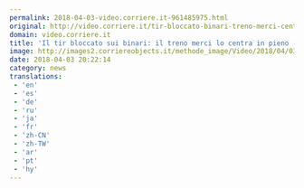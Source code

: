 ```yaml
---
permalink: 2018-04-03-video.corriere.it-961485975.html
original: http://video.corriere.it/tir-bloccato-binari-treno-merci-centra-pieno/2847fd00-376c-11e8-b6e2-a808a444e7a2
domain: video.corriere.it
title: 'Il tir bloccato sui binari: il treno merci lo centra in pieno - Corriere TV'
image: http://images2.corriereobjects.it/methode_image/Video/2018/04/03/Interni/Foto%20Interni%20-%20Trattate/ns_290_hits_truck_temple_ga_3312018_656_ori_crop_master__0x0_512x384_fb.jpg
date: 2018-04-03 20:22:14
category: news
translations: 
 - 'en'
 - 'es'
 - 'de'
 - 'ru'
 - 'ja'
 - 'fr'
 - 'zh-CN'
 - 'zh-TW'
 - 'ar'
 - 'pt'
 - 'hy'
---
```


